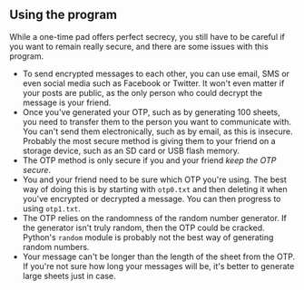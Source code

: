 ## Using the program

While a one-time pad offers perfect secrecy, you still have to be careful if you want to remain really secure, and there are some issues with this program.

- To send encrypted messages to each other, you can use email, SMS or even social media such as Facebook or Twitter. It won't even matter if your posts are public, as the only person who could decrypt the message is your friend.
- Once you've generated your OTP, such as by generating 100 sheets, you need to transfer them to the person you want to communicate with. You can't send them electronically, such as by email, as this is insecure. Probably the most secure method is giving them to your friend on a storage device, such as an SD card or USB flash memory.
- The OTP method is only secure if you and your friend *keep the OTP secure*.
- You and your friend need to be sure which OTP you're using. The best way of doing this is by starting with `otp0.txt` and then deleting it when you've encrypted or decrypted a message. You can then progress to using `otp1.txt`.
- The OTP relies on the randomness of the random number generator. If the generator isn't truly random, then the OTP could be cracked. Python's `random` module is probably not the best way of generating random numbers.
- Your message can't be longer than the length of the sheet from the OTP. If you're not sure how long your messages will be, it's better to generate large sheets just in case.

